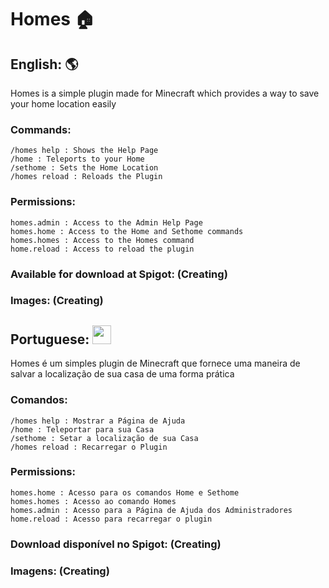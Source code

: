 # Homes 🏠

## English: :earth_americas:
Homes is a simple plugin made for Minecraft which provides a way to save your home location easily

### Commands:
    /homes help : Shows the Help Page
    /home : Teleports to your Home
    /sethome : Sets the Home Location
    /homes reload : Reloads the Plugin
  
### Permissions:
    homes.admin : Access to the Admin Help Page
    homes.home : Access to the Home and Sethome commands 
    homes.homes : Access to the Homes command
    home.reload : Access to reload the plugin

### Available for download at Spigot: (Creating)

### Images: (Creating)

## Portuguese: <img src="https://github.com/GFelberg/Frozen/assets/41524430/4033b457-ed2c-4674-832e-06935c445f0c" width="30" height="30">
Homes é um simples plugin de Minecraft que fornece uma maneira de salvar a localização de sua casa de uma forma prática

### Comandos:
    /homes help : Mostrar a Página de Ajuda
    /home : Teleportar para sua Casa
    /sethome : Setar a localização de sua Casa
    /homes reload : Recarregar o Plugin
  
### Permissions:
    homes.home : Acesso para os comandos Home e Sethome
    homes.homes : Acesso ao comando Homes
    homes.admin : Acesso para a Página de Ajuda dos Administradores
    home.reload : Acesso para recarregar o plugin

### Download disponível no Spigot: (Creating)

### Imagens: (Creating)

